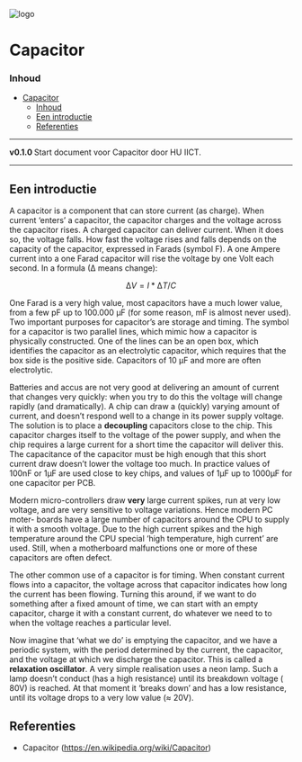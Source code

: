 ![logo]() [](logo-id)

# Capacitor[](title-id)

### Inhoud[](toc-id)

- [Capacitor](#capacitor)
    - [Inhoud](#inhoud)
  - [Een introductie](#een-introductie)
  - [Referenties](#referenties)

---

**v0.1.0 [](version-id)** Start document voor Capacitor door HU IICT[](author-id).

---

## Een introductie

A capacitor is a component that can store current (as charge). When current ‘enters’ a capacitor, the capacitor charges and the voltage across the capacitor rises. A charged capacitor can deliver current. When it does so, the voltage falls. How fast the voltage rises and falls depends on the capacity of the capacitor, expressed in Farads (symbol F). A one Ampere current into a one Farad capacitor will rise the voltage by one Volt each second. In a formula (∆ means change):

$$
∆ V = I * ∆  T/C
$$

One Farad is a very high value, most capacitors have a much lower value, from a few pF up to 100.000 µF (for some reason, mF is almost never used). Two important purposes for capacitor’s are storage and timing. The symbol for a capacitor is two parallel lines, which mimic how a capacitor is physically constructed. One of the lines can be an open box, which identifies the capacitor as an electrolytic capacitor, which requires that the box side is the positive side. Capacitors of 10 µF and more are often electrolytic.

Batteries and accus are not very good at delivering an amount of current that changes very quickly: when you try to do this the voltage will change rapidly (and dramatically). A chip can draw a (quickly) varying amount of current, and doesn’t respond well to a change in its power supply voltage. The solution is to place a **decoupling** capacitors close to the chip. This capacitor charges itself to the voltage of the power supply, and when the chip requires a large current for a short time the capacitor will deliver this. The capacitance of the capacitor must be high enough that this short current draw doesn’t lower the voltage too much. In practice values of 100nF or 1µF are used close to key chips, and values of 1µF up to 1000µF for one capacitor per PCB.

Modern micro-controllers draw **very** large current spikes, run at very low voltage, and are very sensitive to voltage variations. Hence modern PC moter- boards have a large number of capacitors around the CPU to supply it with a smooth voltage. Due to the high current spikes and the high temperature around the CPU special ‘high temperature, high current’ are used. Still, when a motherboard malfunctions one or more of these capacitors are often defect.

The other common use of a capacitor is for timing. When constant current flows into a capacitor, the voltage across that capacitor indicates how long the current has been flowing. Turning this around, if we want to do something after a fixed amount of time, we can start with an empty capacitor, charge it with a constant current, do whatever we need to to when the voltage reaches a particular level.

Now imagine that ‘what we do’ is emptying the capacitor, and we have a periodic system, with the period determined by the current, the capacitor, and the voltage at which we discharge the capacitor. This is called a **relaxation oscillator**. A very simple realisation uses a neon lamp. Such a lamp doesn’t conduct (has a high resistance) until its breakdown voltage ( 80V) is reached. At that moment it ‘breaks down’ and has a low resistance, until its voltage drops to a very low value (≈ 20V).


## Referenties

- Capacitor (<https://en.wikipedia.org/wiki/Capacitor>)